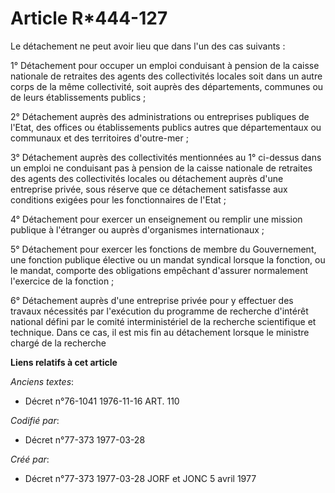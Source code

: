 # Article R*444-127

Le détachement ne peut avoir lieu que dans l'un des cas suivants :

1° Détachement pour occuper un emploi conduisant à pension de la caisse nationale de retraites des agents des collectivités
locales soit dans un autre corps de la même collectivité, soit auprès des départements, communes ou de leurs établissements
publics ;

2° Détachement auprès des administrations ou entreprises publiques de l'Etat, des offices ou établissements publics autres
que départementaux ou communaux et des territoires d'outre-mer ;

3° Détachement auprès des collectivités mentionnées au 1° ci-dessus dans un emploi ne conduisant pas à pension de la caisse
nationale de retraites des agents des collectivités locales ou détachement auprès d'une entreprise privée, sous réserve que
ce détachement satisfasse aux conditions exigées pour les fonctionnaires de l'Etat ;

4° Détachement pour exercer un enseignement ou remplir une mission publique à l'étranger ou auprès d'organismes
internationaux ;

5° Détachement pour exercer les fonctions de membre du Gouvernement, une fonction publique élective ou un mandat syndical
lorsque la fonction, ou le mandat, comporte des obligations empêchant d'assurer normalement l'exercice de la fonction ;

6° Détachement auprès d'une entreprise privée pour y effectuer des travaux nécessités par l'exécution du programme de
recherche d'intérêt national défini par le comité interministériel de la recherche scientifique et technique. Dans ce cas, il
est mis fin au détachement lorsque le ministre chargé de la recherche

**Liens relatifs à cet article**

_Anciens textes_:

  - Décret n°76-1041 1976-11-16 ART. 110

_Codifié par_:

  - Décret n°77-373 1977-03-28

_Créé par_:

  - Décret n°77-373 1977-03-28 JORF et JONC 5 avril 1977
